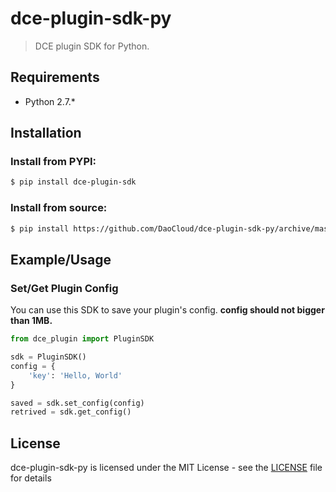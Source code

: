 # dce-plugin-sdk-py

> DCE plugin SDK for Python.

## Requirements

- Python 2.7.*

## Installation

### Install from PYPI:

```bash
$ pip install dce-plugin-sdk
```

### Install from source:

```bash
$ pip install https://github.com/DaoCloud/dce-plugin-sdk-py/archive/master.zip
```

## Example/Usage

### Set/Get Plugin Config

You can use this SDK to save your plugin's config.
**config should not bigger than 1MB.**


```python
from dce_plugin import PluginSDK

sdk = PluginSDK()
config = {
    'key': 'Hello, World'
}

saved = sdk.set_config(config)
retrived = sdk.get_config()
```


## License
dce-plugin-sdk-py is licensed under the MIT License - see the 
[LICENSE](https://github.com/DaoCloud/dce-plugin-sdk-py/blob/master/LICENSE) file for details
